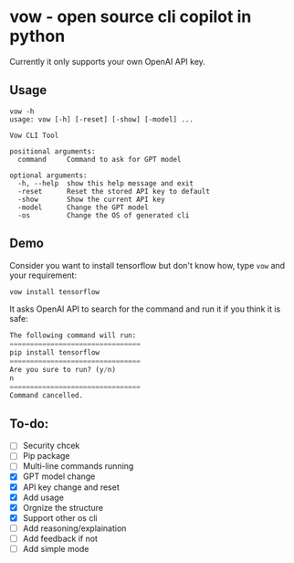 # vow - open source cli copilot in python

Currently it only supports your own OpenAI API key.

## Usage
```
vow -h
usage: vow [-h] [-reset] [-show] [-model] ...

Vow CLI Tool

positional arguments:
  command     Command to ask for GPT model

optional arguments:
  -h, --help  show this help message and exit
  -reset      Reset the stored API key to default
  -show       Show the current API key
  -model      Change the GPT model
  -os         Change the OS of generated cli
```
## Demo
Consider you want to install tensorflow but don't know how, type `vow` and your requirement:
```python
vow install tensorflow
```

It asks OpenAI API to search for the command and run it if you think it is safe:
```python
The following command will run: 
================================
pip install tensorflow
================================
Are you sure to run? (y/n)
n
================================
Command cancelled.
```
## To-do:
- [ ] Security chcek
- [ ] Pip package
- [ ] Multi-line commands running
- [x] GPT model change
- [x] API key change and reset
- [x] Add usage
- [x] Orgnize the structure
- [x] Support other os cli
- [ ] Add reasoning/explaination
- [ ] Add feedback if not
- [ ] Add simple mode
